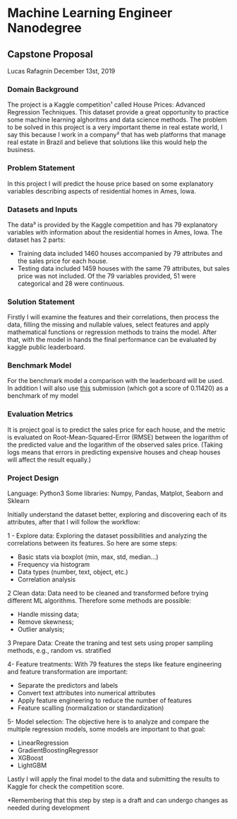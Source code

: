 # Machine Learning Engineer Nanodegree
## Capstone Proposal
Lucas Rafagnin
December 13st, 2019

### Domain Background

The project is a Kaggle competition¹ called House Prices: Advanced Regression Techniques. This dataset provide a great opportunity to practice some machine learning alghoritms and data science methods. The problem to be solved in this project is a very important theme in real estate world, I say this because I work in a company² that has web platforms that manage real estate in Brazil and believe that solutions like this would help the business.

### Problem Statement

In this project I will predict the house price based on some explanatory variables describing aspects of residential homes in Ames, Iowa.

### Datasets and Inputs

The data³ is provided by the Kaggle competition and has 79 explanatory variables with information about the residential homes in Ames, Iowa. The dataset has 2 parts: 
- Training data included 1460 houses accompanied by 79 attributes and the sales price for each house.
- Testing data included 1459 houses with the same 79 attributes, but sales price was not included.
Of the 79 variables provided, 51 were categorical and 28 were continuous.

### Solution Statement

Firstly I will examine the features and their correlations, then process the data, filling the missing and nullable values, select features and apply mathematical functions or regression methods to trains the model. After that, with the model in hands the final performance can be evaluated by kaggle public leaderboard.

### Benchmark Model

For the benchmark model a comparison with the leaderboard will be used. In addition I will also use [this](https://www.kaggle.com/serigne/stacked-regressions-top-4-on-leaderboard/output) submission (which got a score of 0.11420) as a benchmark of my model

### Evaluation Metrics

It is project goal is to predict the sales price for each house, and the metric is evaluated on Root-Mean-Squared-Error (RMSE) between the logarithm of the predicted value and the logarithm of the observed sales price. (Taking logs means that errors in predicting expensive houses and cheap houses will affect the result equally.)

### Project Design

Language: Python3
Some libraries: Numpy, Pandas, Matplot, Seaborn and Sklearn

Initially understand the dataset better, exploring and discovering each of its attributes, after that I will follow the workflow:

1 - Explore data:
Exploring the dataset possibilities and analyzing the correlations between its features. So here are some steps:
- Basic stats via boxplot (min, max, std, median...)
- Frequency via histogram
- Data types (number, text, object, etc.)
- Correlation analysis

2 Clean data:
Data need to be cleaned and transformed before trying different ML algorithms. Therefore some methods are possible:
- Handle missing data;
- Remove skewness;
- Outlier analysis;

3 Prepare Data:
Create the traning and test sets using proper sampling methods, e.g., random vs. stratified

4- Feature treatments:
With 79 features the steps like feature engineering and feature transformation are important:
- Separate the predictors and labels
- Convert text attributes into numerical attributes
- Apply feature engineering to reduce the number of features
- Feature scalling (normalization or standardization)

5- Model selection:
The objective here is to analyze and compare the multiple regression models, some models are important to that goal:
- LinearRegression
- GradientBoostingRegressor
- XGBoost
- LightGBM

Lastly I will apply the final model to the data and submitting the results to Kaggle for check the competition score.

*Remembering that this step by step is a draft and can undergo changes as needed during development

